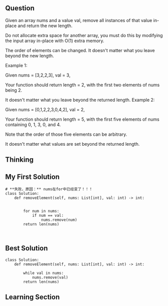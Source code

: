 ## Question
Given an array nums and a value val, remove all instances of that value in-place and return the new length.

Do not allocate extra space for another array, you must do this by modifying the input array in-place with O(1) extra memory.

The order of elements can be changed. It doesn't matter what you leave beyond the new length.

Example 1:

Given nums = [3,2,2,3], val = 3,

Your function should return length = 2, with the first two elements of nums being 2.

It doesn't matter what you leave beyond the returned length.
Example 2:

Given nums = [0,1,2,2,3,0,4,2], val = 2,

Your function should return length = 5, with the first five elements of nums containing 0, 1, 3, 0, and 4.

Note that the order of those five elements can be arbitrary.

It doesn't matter what values are set beyond the returned length.

## Thinking


## My First Solution
```
# **失败，原因：** nums在for中已经变了！！！
class Solution:
    def removeElement(self, nums: List[int], val: int) -> int:
        
        
        for num in nums:
            if num == val:
                nums.remove(num)
        return len(nums)
        
        
```

## Best Solution
```
class Solution:
    def removeElement(self, nums: List[int], val: int) -> int:
        
        while val in nums:
            nums.remove(val)
        return len(nums)
```

## Learning Section

